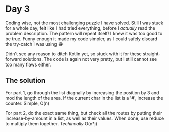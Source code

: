 # Day 3

Coding wise, not the most challenging puzzle I have solved. Still I was stuck for a whole day, felt like I had tried everything, before I *actually* read the problem description. The pattern will repeat itself! I knew it was too good to be true. Funny enough it made my code simpler, as I could safely discard the try-catch I was using :grin:

Didn't see any reason to ditch Kotlin yet, so stuck with it for these straight-forward solutions. The code is again not very pretty, but I still cannot see too many flaws either.

## The solution
For part 1, go through the list diagnally by increasing the position by 3 and mod the length of the area. If the current char in the list is a '#', increase the counter. Simple, O(n)

For part 2, do the exact same thing, but check all the routes by putting their increase-by-amount in a list, as well as their values. When done, use reduce to multiply them together. *Techincally* O(n\*j)
